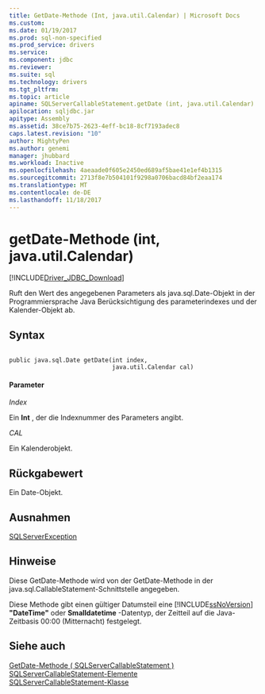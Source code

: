 ```yaml
---
title: GetDate-Methode (Int, java.util.Calendar) | Microsoft Docs
ms.custom: 
ms.date: 01/19/2017
ms.prod: sql-non-specified
ms.prod_service: drivers
ms.service: 
ms.component: jdbc
ms.reviewer: 
ms.suite: sql
ms.technology: drivers
ms.tgt_pltfrm: 
ms.topic: article
apiname: SQLServerCallableStatement.getDate (int, java.util.Calendar)
apilocation: sqljdbc.jar
apitype: Assembly
ms.assetid: 38ce7b75-2623-4eff-bc18-8cf7193adec8
caps.latest.revision: "10"
author: MightyPen
ms.author: genemi
manager: jhubbard
ms.workload: Inactive
ms.openlocfilehash: 4aeaade0f605e2450ed689af5bae41e1ef4b1315
ms.sourcegitcommit: 2713f8e7b504101f9298a0706bacd84bf2eaa174
ms.translationtype: MT
ms.contentlocale: de-DE
ms.lasthandoff: 11/18/2017
---
```

# <a name="getdate-method-int-javautilcalendar"></a>getDate-Methode (int, java.util.Calendar)
[!INCLUDE[Driver_JDBC_Download](../../../includes/driver_jdbc_download.md)]

  Ruft den Wert des angegebenen Parameters als java.sql.Date-Objekt in der Programmiersprache Java Berücksichtigung des parameterindexes und der Kalender-Objekt ab.  
  
## <a name="syntax"></a>Syntax  
  
```  
  
public java.sql.Date getDate(int index,  
                             java.util.Calendar cal)  
```  
  
#### <a name="parameters"></a>Parameter  
 *Index*  
  
 Ein **Int** , der die Indexnummer des Parameters angibt.  
  
 *CAL*  
  
 Ein Kalenderobjekt.  
  
## <a name="return-value"></a>Rückgabewert  
 Ein Date-Objekt.  
  
## <a name="exceptions"></a>Ausnahmen  
 [SQLServerException](../../../connect/jdbc/reference/sqlserverexception-class.md)  
  
## <a name="remarks"></a>Hinweise  
 Diese GetDate-Methode wird von der GetDate-Methode in der java.sql.CallableStatement-Schnittstelle angegeben.  
  
 Diese Methode gibt einen gültiger Datumsteil eine [!INCLUDE[ssNoVersion](../../../includes/ssnoversion_md.md)] **"DateTime"** oder **Smalldatetime** -Datentyp, der Zeitteil auf die Java-Zeitbasis 00:00 (Mitternacht) festgelegt.  
  
## <a name="see-also"></a>Siehe auch  
 [GetDate-Methode &#40; SQLServerCallableStatement &#41;](../../../connect/jdbc/reference/getdate-method-sqlservercallablestatement.md)   
 [SQLServerCallableStatement-Elemente](../../../connect/jdbc/reference/sqlservercallablestatement-members.md)   
 [SQLServerCallableStatement-Klasse](../../../connect/jdbc/reference/sqlservercallablestatement-class.md)  
  
  
